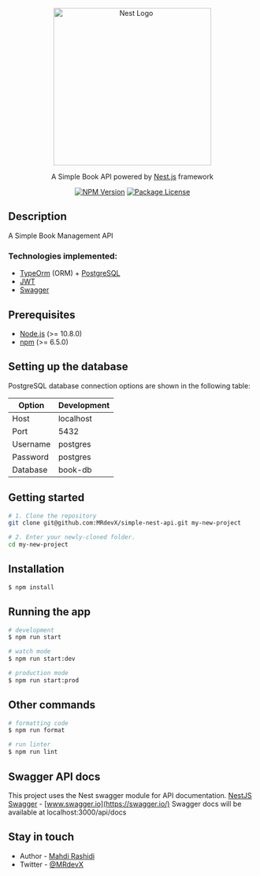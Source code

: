 <p align="center">
  <a href="http://nestjs.com/" target="blank"><img src="https://nestjs.com/img/logo_text.svg" width="320" alt="Nest Logo" /></a>
</p>

[travis-image]: https://api.travis-ci.org/nestjs/nest.svg?branch=master
[travis-url]: https://travis-ci.org/nestjs/nest
[linux-image]: https://img.shields.io/travis/nestjs/nest/master.svg?label=linux
[linux-url]: https://travis-ci.org/nestjs/nest

  <p align="center">A Simple Book API powered by <a href="http://nestjs.com" target="blank">Nest.js</a> framework</p>
    <p align="center">
<a href="https://www.npmjs.com/~nestjscore"><img src="https://img.shields.io/npm/v/@nestjs/core.svg" alt="NPM Version" /></a>
<a href="https://www.npmjs.com/~nestjscore"><img src="https://img.shields.io/npm/l/@nestjs/core.svg" alt="Package License" /></a>
</p>

## Description

A Simple Book Management API

### Technologies implemented:

-   [TypeOrm](https://typeorm.io/) (ORM) + [PostgreSQL](https://www.postgresql.org/)
-   [JWT](https://jwt.io/)
-   [Swagger](https://swagger.io/)

## Prerequisites

-   [Node.js](https://nodejs.org/) (>= 10.8.0)
-   [npm](https://www.npmjs.com/) (>= 6.5.0)

## Setting up the database

PostgreSQL database connection options are shown in the following table:

| Option   | Development |
| -------- | ----------- |
| Host     | localhost   |
| Port     | 5432        |
| Username | postgres    |
| Password | postgres    |
| Database | book-db     |

## Getting started

```bash
# 1. Clone the repository
git clone git@github.com:MRdevX/simple-nest-api.git my-new-project

# 2. Enter your newly-cloned folder.
cd my-new-project

```

## Installation

```bash
$ npm install
```

## Running the app

```bash
# development
$ npm run start

# watch mode
$ npm run start:dev

# production mode
$ npm run start:prod
```

## Other commands

```bash
# formatting code
$ npm run format

# run linter
$ npm run lint

```

## Swagger API docs

This project uses the Nest swagger module for API documentation. [NestJS Swagger](https://github.com/nestjs/swagger) - [www.swagger.io](https://swagger.io/)
Swagger docs will be available at localhost:3000/api/docs

## Stay in touch

-   Author - [Mahdi Rashidi](mailto:m8rashidi@gmail.com)
-   Twitter - [@MRdevX](https://twitter.com/mrdevx)

